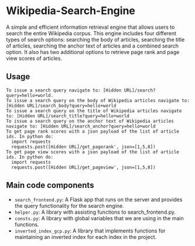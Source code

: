 # Wikipedia-Search-Engine

A simple and efficient information retrieval engine that allows users to search the entire Wikipedia corpus. This engine includes four different types of search options: searching the body of articles, searching the title of articles, searching the anchor text of articles and a combined search option. It also has two additional options to retrieve page rank and page view scores of articles.

## Usage

```
To issue a search query navigate to: [Hidden URL]/search?query=hello+world.
To issue a search query on the body of Wikipedia articles navigate to: [Hidden URL]/search_body?query=hello+world
To issue a search query on the title of Wikipedia articles navigate to: [Hidden URL]/search_title?query=hello+world
To issue a search query on the anchor text of Wikipedia articles navigate to: [Hidden URL]/search_anchor?query=hello+world
To get page rank scores with a json payload of the list of article ids. In python do:
  import requests
  requests.post([Hidden URL]/get_pagerank', json=[1,5,8])
To get page view scores with a json payload of the list of article ids. In python do:
  import requests
  requests.post([Hidden URL]/get_pageview', json=[1,5,8]) 
```

## Main code components

* `search_frontend.py`: A Flask app that runs on the server and provides the query functionality for the search engine.
* `helper.py`: A library with assisting functions to search_frontend.py.
* `consts.py`: A library with global variables that we are using in the main functions.
* `inverted_index_gcp.py`: A library that implements functions for maintaining an inverted index for each index in the project.
